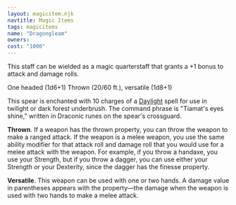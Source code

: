```yaml
---
layout: magicitem.njk
navtitle: Magic Items
tags: magicitems
name: "Dragongleam"
owners:
cost: "1000"
---
```

This staff can be wielded as a magic quarterstaff that grants a +1 bonus to attack and damage rolls.

One headed (1d6+1) Thrown (20/60 ft.), versatile (1d8+1)

This spear is enchanted with 10 charges of a <a href="{{ '/spells/Daylight' | url }}">Daylight</a> spell for use in twilight or dark forest underbrush. The command phrase is "Tiamat's eyes shine," written in Draconic runes on the spear's crossguard.

**Thrown**. If a weapon has the thrown property, you can throw the weapon to make a ranged attack. If the weapon is a melee weapon, you use the same ability modifier for that attack roll and damage roll that you would use for a melee attack with the weapon. For example, if you throw a handaxe, you use your Strength, but if you throw a dagger, you can use either your Strength or your Dexterity, since the dagger has the finesse property.

**Versatile**. This weapon can be used with one or two hands. A damage value in parentheses appears with the property—the damage when the weapon is used with two hands to make a melee attack.